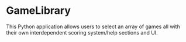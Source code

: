 # GameLibrary
This Python application allows users to select an array of games all with their own interdependent scoring system/help sections and UI.
